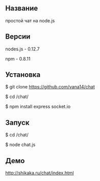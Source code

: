 ## Название

 простой чат на node.js

## Версии

nodes.js - 0.12.7

npm - 0.8.11

## Установка

$ git clone https://github.com/vana14/chat

$ cd /chat/

$ npm install express socket.io

## Запуск

$ cd /chat/

$ node chat.js

## Демо

http://shikaka.ru/chat/index.html
